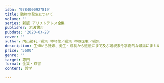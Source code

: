 ```yaml
---
isbn: '9784000927819'
title: 動物の発生について
volume: ''
series: 新版 アリストテレス全集
publisher: 岩波書店
pubdate: '2020-03-28'
cover: ''
author: 内山勝利／編集 神崎繁／編集 中畑正志／編集
description: 生殖から妊娠、発生・成長から遺伝にまで及ぶ諸現象を学術的な議論にまとめ上げる。
price: '5600'
genre: ''
target: 専門
format: 全集・双書
content: 哲学

---
```

